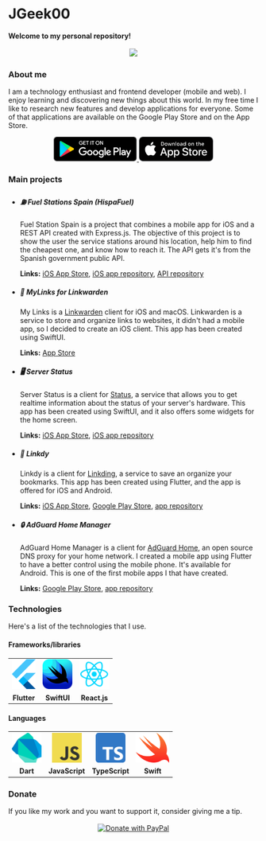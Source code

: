 <h1>JGeek00</h1>
<b>Welcome to my personal repository!</b>
<br>
<br>
<div align="center">
  <img src="https://github-readme-stats.vercel.app/api?username=JGeek00&show_icons=true&count_private=true" />
</div>

<h3>About me</h3>
<p>
  I am a technology enthusiast and frontend developer (mobile and web). I enjoy learning and discovering new things about this world. In my free time I like to research new features and develop applications for everyone. Some of that applications are available on the Google Play Store and on the App Store.
</p>
<div align="center">
  <a href="https://play.google.com/store/apps/dev?id=6730242602709677331&hl=es" target="_blank" rel="noopener noreferrer">
    <img src="./assets/google-play.png" height="50px">
  </a>
  <img src="./assets/app-store.svg" height="50px">
</div>

<h3>Main projects</h3>
<ul>
  <li>
    <h5>⛽️ Fuel Stations Spain (HispaFuel)</h5>
    <p>
      Fuel Station Spain is a project that combines a mobile app for iOS and a REST API created with Express.js. The objective of this project is to show the user the service stations around his location, help him to find the cheapest one, and know how to reach it. The API gets it's from the Spanish government public API.
    </p>
    <p>
      <b>Links:</b> <a href="https://apps.apple.com/es/app/hispafuel-gasolineras-espa%C3%B1a/id6720709096">iOS App Store</a>, <a href="https://github.com/JGeek00/fuel-stations-spain-ios">iOS app repository</a>, <a href="https://github.com/JGeek00/fuel-stations-spain-api">API repository</a>
    </p>
  </li>
  <li>
    <h5>🔗 MyLinks for Linkwarden</h5>
    <p>
      My Links is a <a href="https://linkwarden.app">Linkwarden</a> client for iOS and macOS. Linkwarden is a service to store and organize links to websites, it didn't had a mobile app, so I decided to create an iOS client. This app has been created using SwiftUI.
    </p>
    <p>
      <b>Links:</b> <a href="https://apps.apple.com/es/app/my-links-para-linkwarden/id6504573402">App Store</a>
    </p>
  </li>
  <li>
    <h5>🖥️ Server Status</h5>
    <p>
      Server Status is a client for <a href="https://github.com/dani3l0/Status">Status</a>, a service that allows you to get realtime information about the status of your server's hardware. This app has been created using SwiftUI, and it also offers some widgets for the home screen.
    </p>
    <p>
      <b>Links:</b> <a href="https://apps.apple.com/es/app/server-status-server-monitor/id6479648296">iOS App Store</a>, <a href="https://github.com/JGeek00/server-status">iOS app repository</a>
    </p>
  </li>
  <li>
    <h5>🔗 Linkdy</h5>
    <p>
      Linkdy is a client for <a href="https://github.com/sissbruecker/linkding">Linkding</a>, a service to save an organize your bookmarks. This app has been created using Flutter, and the app is offered for iOS and Android.
    </p>
    <p>
      <b>Links:</b> <a href="https://apps.apple.com/es/app/linkdy/id6479930976">iOS App Store</a>, <a href="https://play.google.com/store/apps/details?id=com.jgeek00.linkdy">Google Play Store</a>, <a href="https://github.com/JGeek00/linkdy">app repository</a>
    </p>
  </li>
  <li>
    <h5>🔒 AdGuard Home Manager</h5>
    <p>
      AdGuard Home Manager is a client for <a href="https://github.com/AdguardTeam/AdGuardHome">AdGuard Home</a>, an open source DNS proxy for your home network. I created a mobile app using Flutter to have a better control using the mobile phone. It's available for Android. This is one of the first mobile apps I that have created.
    </p>
    <p>
      <b>Links:</b> <a href="https://play.google.com/store/apps/details?id=com.jgeek00.adguard_home_manager">Google Play Store</a>, <a href="https://github.com/JGeek00/adguard-home-manager">app repository</a>
    </p>
  </li>
</ul>

<h3>Technologies</h3>
<p>Here's a list of the technologies that I use.</p>

<h4>Frameworks/libraries</h4>

<table>
  <tr>
    <td align="center" valign="middle">
      <img src="./assets/flutter.png" alt="flutter" height="60px" />
    </td>
    <td align="center" valign="middle">
      <img src="./assets/swiftui.png" alt="swiftui" height="60px" />
    </td>
    <td align="center" valign="middle">
      <img src="./assets/react.webp" alt="reactjs"  height="60px" />
    </td>
  </tr>
  <tr>
    <td align="center" valign="middle">
      <b>Flutter</b>
    </td>
    <td align="center" valign="middle">
      <b>SwiftUI</b>
    </td>
    <td align="center" valign="middle">
      <b>React.js</b>
    </td>
  </tr>
</table>

<h4>Languages</h4>

<table>
  <tr>
    <td align="center" valign="middle">
      <img src="./assets/dart.png" alt="dart" height="60px" />
    </td>
    <td align="center" valign="middle">
      <img src="./assets/javascript.png" alt="javascript" height="60px" />
    </td>
    <td align="center" valign="middle">
      <img src="./assets/typescript.png" alt="typescript"  height="60px" />
    </td>
    <td align="center" valign="middle">
      <img src="./assets/swift.png" alt="typescript"  height="60px" />
    </td>
  </tr>
  <tr>
    <td align="center" valign="middle">
      <b>Dart</b>
    </td>
    <td align="center" valign="middle">
      <b>JavaScript</b>
    </td>
    <td align="center" valign="middle">
      <b>TypeScript</b>
    </td>
    <td align="center" valign="middle">
      <b>Swift</b>
    </td>
  </tr>
</table>

<h3>Donate</h3>
If you like my work and you want to support it, consider giving me a tip.
<div align="center">
<br>
<a href="https://www.paypal.com/donate/?hosted_button_id=T63UK6AVL3MG8">
  <img src="https://raw.githubusercontent.com/stefan-niedermann/paypal-donate-button/master/paypal-donate-button.png" alt="Donate with PayPal" height="100" />
</a>
</div>
